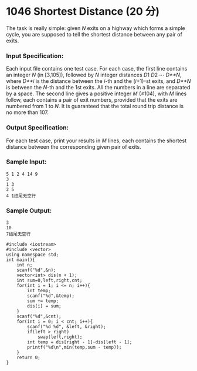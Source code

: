 # 1046 Shortest Distance (20 分)

The task is really simple: given *N* exits on a highway which forms a simple cycle, you are supposed to tell the shortest distance between any pair of exits.

### Input Specification:

Each input file contains one test case. For each case, the first line contains an integer *N* (in [3,105]), followed by *N* integer distances *D*1 *D*2 ⋯ *D**N*, where *D**i* is the distance between the *i*-th and the (*i*+1)-st exits, and *D**N* is between the *N*-th and the 1st exits. All the numbers in a line are separated by a space. The second line gives a positive integer *M* (≤104), with *M* lines follow, each contains a pair of exit numbers, provided that the exits are numbered from 1 to *N*. It is guaranteed that the total round trip distance is no more than 107.

### Output Specification:

For each test case, print your results in *M* lines, each contains the shortest distance between the corresponding given pair of exits.

### Sample Input:

```in
5 1 2 4 14 9
3
1 3
2 5
4 1结尾无空行
```

### Sample Output:

```out
3
10
7结尾无空行
```

```
#include <iostream>
#include <vector>
using namespace std;
int main(){
	int n;
	scanf("%d",&n);
	vector<int> dis(n + 1);
	int sum=0,left,right,cnt;
	for(int i = 1; i <= n; i++){
		int temp;
		scanf("%d",&temp);
		sum += temp;
		dis[i] = sum;
	}
	scanf("%d",&cnt); 
	for(int i = 0; i < cnt; i++){
		scanf("%d %d", &left, &right);
		if(left > right)
			swap(left,right);
		int temp = dis[right - 1]-dis[left - 1];
		printf("%d\n",min(temp,sum - temp));
	}
	return 0;
}  
```

